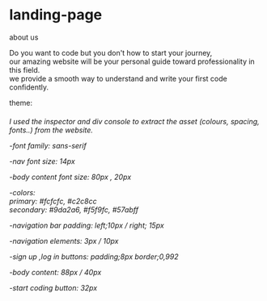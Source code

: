 # landing-page<br>
about us<br>

Do you want to code but you don't how to start your journey,<br> 
our amazing website will be your personal guide toward professionality in this field. <br>
we provide a smooth way to understand and write your first code confidently. 









theme:<h6>
I used the  inspector and div console to extract the asset  (colours, spacing, fonts..) from the website.
 
-font family: 
 sans-serif 

-nav font size: 
  14px

-body content font size: 
  80px , 20px

-colors:<br>
  primary:  #fcfcfc,  #c2c8cc<br>
  secondary: #9da2a6,  #f5f9fc,  #57abff <br>
  

-navigation bar padding:
  left;10px / right; 15px

-navigation elements:
  3px / 10px

-sign up ,log in buttons: 
  padding;8px
  border;0,992

-body content:
  88px / 40px

-start coding button:
  32px
